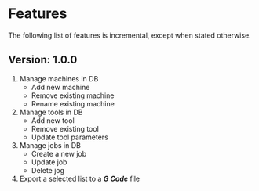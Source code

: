 # Features

The following list of features is incremental, except when stated otherwise.<br>

## Version: 1.0.0

1. Manage machines in DB
    - Add new machine
    - Remove existing machine
    - Rename existing machine
2. Manage tools in DB
    - Add new tool
    - Remove existing tool
    - Update tool parameters
3. Manage jobs in DB
    - Create a new job
    - Update job
    - Delete jog
4. Export a selected list to a **_G Code_** file
